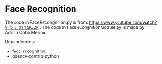 # Face Recognition

The code in FaceRecongnition.py is from: https://www.youtube.com/watch?v=51J_bYYMO2k .
The code in FaceREcognitionModule.py is made by Adrian Cobo Merino

Dependencies: 
- face-recognition
- opencv-contrib-python
